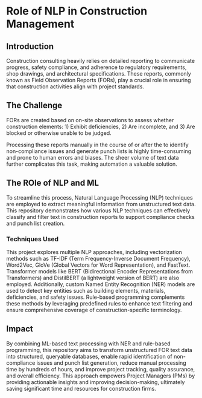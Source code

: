 # Role of NLP in Construction Management

## Introduction

Construction consulting heavily relies on detailed reporting to communicate progress, safety compliance, and adherence to regulatory requirements, shop drawings, and architectural specifications. These reports, commonly known as Field Observation Reports (FORs), play a crucial role in ensuring that construction activities align with project standards.

## The Challenge
FORs are created based on on-site observations to assess whether construction elements: 1) Exhibit deficiencies, 2) Are incomplete, and 3) Are blocked or otherwise unable to be judged.

Processing these reports manually in the course of or after the to identify non-compliance issues and generate punch lists is highly time-consuming and prone to human errors and biases. The sheer volume of text data further complicates this task, making automation a valuable solution.

## The ROle of NLP and ML
To streamline this process, Natural Language Processing (NLP) techniques are employed to extract meaningful information from unstructured text data. This repository demonstrates how various NLP techniques can effectively classify and filter text in construction reports to support compliance checks and punch list creation.

### Techniques Used

This project explores multiple NLP approaches, including vectorization methods such as TF-IDF (Term Frequency-Inverse Document Frequency), Word2Vec, GloVe (Global Vectors for Word Representation), and FastText. Transformer models like BERT (Bidirectional Encoder Representations from Transformers) and DistilBERT (a lightweight version of BERT) are also employed. Additionally, custom Named Entity Recognition (NER) models are used to detect key entities such as building elements, materials, deficiencies, and safety issues. Rule-based programming complements these methods by leveraging predefined rules to enhance text filtering and ensure comprehensive coverage of construction-specific terminology.

## Impact

By combining ML-based text processing with NER and rule-based programming, this repository aims to transform unstructured FOR text data into structured, queryable databases, enable rapid identification of non-compliance issues and punch list generation, reduce manual processing time by hundreds of hours, and improve project tracking, quality assurance, and overall efficiency. This approach empowers Project Managers (PMs) by providing actionable insights and improving decision-making, ultimately saving significant time and resources for construction firms.
